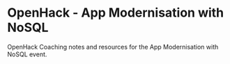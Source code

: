 # OpenHack - App Modernisation with NoSQL

OpenHack Coaching notes and resources for the App Modernisation with NoSQL event.